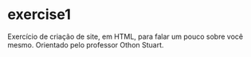 # exercise1
Exercício de criação de site, em HTML, para falar um pouco sobre você mesmo. Orientado pelo professor Othon Stuart.
